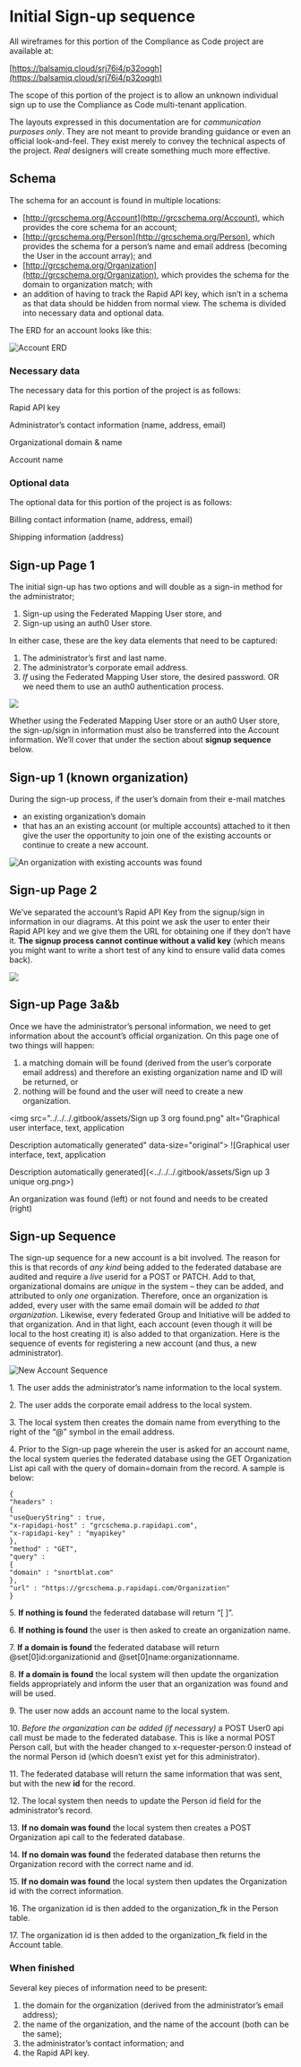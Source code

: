 # Initial Sign-up sequence

All wireframes for this portion of the Compliance as Code project are available at:

[https://balsamiq.cloud/srj76i4/p32oqgh](https://balsamiq.cloud/srj76i4/p32oqgh)

The scope of this portion of the project is to allow an unknown individual sign up to use the Compliance as Code multi-tenant application.

The layouts expressed in this documentation are for _communication purposes only_. They are not meant to provide branding guidance or even an official look-and-feel. They exist merely to convey the technical aspects of the project. _Real_ designers will create something much more effective.

## Schema

The schema for an account is found in multiple locations:

* [http://grcschema.org/Account](http://grcschema.org/Account), which provides the core schema for an account;
* [http://grcschema.org/Person](http://grcschema.org/Person), which provides the schema for a person’s name and email address (becoming the User in the account array); and
* [http://grcschema.org/Organization](http://grcschema.org/Organization), which provides the schema for the domain to organization match; with
* an addition of having to track the Rapid API key, which isn’t in a schema as that data should be hidden from normal view. The schema is divided into necessary data and optional data.

The ERD for an account looks like this:

![Account ERD](<../../../.gitbook/assets/0 (11).png>)

### Necessary data

The necessary data for this portion of the project is as follows:

Rapid API key

Administrator’s contact information (name, address, email)

Organizational domain & name

Account name

### Optional data

The optional data for this portion of the project is as follows:

Billing contact information (name, address, email)

Shipping information (address)



## Sign-up Page 1

The initial sign-up has two options and will double as a sign-in method for the administrator;

1. Sign-up using the Federated Mapping User store, and
2. Sign-up using an auth0 User store.

In either case, these are the key data elements that need to be captured:

1. The administrator’s first and last name.
2. The administrator’s corporate email address.
3. _If_ using the Federated Mapping User store, the desired password. OR we need them to use an auth0 authentication process.

![](<../../../.gitbook/assets/Sign up 1.png>)

Whether using the Federated Mapping User store or an auth0 User store, the sign-up/sign in information must also be transferred into the Account information. We’ll cover that under the section about **signup sequence** below.

## Sign-up 1 (known organization)

During the sign-up process, if the user’s domain from their e-mail matches&#x20;

* an existing organization’s domain&#x20;
* that has an an existing account (or multiple accounts) attached to it then give the user the opportunity to join one of the existing accounts or continue to create a new account.

![An organization with existing accounts was found](<../../../.gitbook/assets/Sign up known Organization.png>)

## Sign-up Page 2

We’ve separated the account’s Rapid API Key from the signup/sign in information in our diagrams. At this point we ask the user to enter their Rapid API key and we give them the URL for obtaining one if they don’t have it. **The signup process cannot continue without a valid key** (which means you might want to write a short test of any kind to ensure valid data comes back).

![](<../../../.gitbook/assets/Sign up 2.png>)

## Sign-up Page 3a\&b

Once we have the administrator’s personal information, we need to get information about the account’s official organization. On this page one of two things will happen:

1. a matching domain will be found (derived from the user’s corporate email address) and therefore an existing organization name and ID will be returned, or
2. nothing will be found and the user will need to create a new organization.

<img src="../../../.gitbook/assets/Sign up 3 org found.png" alt="Graphical user interface, text, application

Description automatically generated" data-size="original"> ![Graphical user interface, text, application

Description automatically generated](<../../../.gitbook/assets/Sign up 3 unique org.png>)

An organization was found (left) or not found and needs to be created (right)

## Sign-up Sequence

The sign-up sequence for a new account is a bit involved. The reason for this is that records of _any kind_ being added to the federated database are audited and require a _live_ userid for a POST or PATCH. Add to that, organizational domains are _unique_ in the system – they can be added, and attributed to only _one_ organization. Therefore, once an organization is added, every user with the same email domain will be added _to that organization_. Likewise, every federated Group and Initiative will be added to that organization. And in that light, each account (even though it will be local to the host creating it) is also added to that organization. Here is the sequence of events for registering a new account (and thus, a new administrator).

![New Account Sequence](<../../../.gitbook/assets/7 (1).png>)

1\. The user adds the administrator’s name information to the local system.

2\. The user adds the corporate email address to the local system.

3\. The local system then creates the domain name from everything to the right of the “@” symbol in the email address.

4\. Prior to the Sign-up page wherein the user is asked for an account name, the local system queries the federated database using the GET Organization List api call with the query of domain=domain from the record. A sample is below:

`{`\
&#x20;`"headers" :`\
&#x20;`{`\
&#x20;`"useQueryString" : true,`\
&#x20;`"x-rapidapi-host" : "grcschema.p.rapidapi.com",`\
&#x20;`"x-rapidapi-key" : "myapikey"`\
&#x20;`},`\
&#x20;`"method" : "GET",`\
&#x20;`"query" :`\
&#x20;`{`\
&#x20;`"domain" : "snortblat.com"`\
&#x20;`},`\
`"url" : "https://grcschema.p.rapidapi.com/Organization"`\
`}`

5\. **If nothing is found** the federated database will return “\[ ]”.

6\. **If nothing is found** the user is then asked to create an organization name.

7\. **If a domain is found** the federated database will return @set\[0]id:organizationid and @set\[0]name:organizationname.

8\. **If a domain is found** the local system will then update the organization fields appropriately and inform the user that an organization was found and will be used.

9\. The user now adds an account name to the local system.

10\. _Before the organization can be added (if necessary)_ a POST User0 api call must be made to the federated database. This is like a normal POST Person call, but with the header changed to x-requester-person:0 instead of the normal Person id (which doesn’t exist yet for this administrator).

11\. The federated database will return the same information that was sent, but with the new **id** for the record.

12\. The local system then needs to update the Person id field for the administrator’s record.

13\. **If no domain was found** the local system then creates a POST Organization api call to the federated database.

14\. **If no domain was found** the federated database then returns the Organization record with the correct name and id.

15\. **If no domain was found** the local system then updates the Organization id with the correct information.

16\. The organization id is then added to the organization\_fk in the Person table.

17\. The organization id is then added to the organization\_fk field in the Account table.

### When finished

Several key pieces of information need to be present:&#x20;

1. the domain for the organization (derived from the administrator’s email address);
2. the name of the organization, and the name of the account (both can be the same);
3. the administrator’s contact information; and
4. the Rapid API key.
